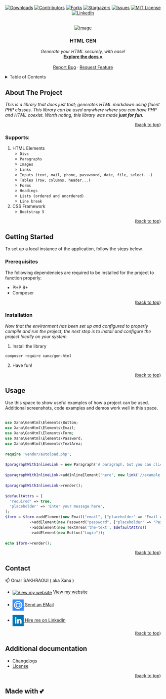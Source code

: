 <div id="top"></div>

<!-- PROJECT SHIELDS -->
<!-- https://www.markdownguide.org/basic-syntax/#reference-style-links-->
<div align="center">

[![Downloads][composer-shield]][composer-url]
[![Contributors][contributors-shield]][contributors-url]
[![Forks][forks-shield]][forks-url]
[![Stargazers][stars-shield]][stars-url]
[![Issues][issues-shield]][issues-url]
[![MIT License][license-shield]][license-url]
[![LinkedIn][linkedin-shield]][linkedin-url]

</div>

<!-- PROJECT LOGO -->
<br />
<!-- UPDATE -->
<div align="center">
  <a href="https://github.com/omediadon/HTML-Gen">
    <img width="140" alt="image" src="https://www.svgrepo.com/show/530444/availability.svg">
  </a>

<h3 align="center">HTML GEN</h3>

  <p align="center">
  <!-- UPDATE -->
    <i>Generate your HTML securely, with ease!</i>
    <br />
    <a href="https://github.com/omediadon/HTML-Gen"><strong>Explore the docs »</strong></a>
    <br />
    <br />
    <a href="https://github.com/omediadon/HTML-Gen/issues">Report Bug</a>
    ·
    <a href="https://github.com/omediadon/HTML-Gen/issues">Request Feature</a>
  </p>
</div>


<!-- TABLE OF CONTENTS -->
<details>
<summary>Table of Contents</summary>

- [About The Project](#about-the-project)
    - [Supports](#supports)
- [Getting Started](#getting-started)
    - [Prerequisites](#prerequisites)
    - [Installation](#installation)
- [Usage](#usage)
- [Contact](#contact)
- [Additional documentation](#additional-documentation)

</details>


<!-- ABOUT THE PROJECT -->
## About The Project
<!-- UPDATE -->


_This is a library that does just that; generates HTML markdown using fluent PHP classes. This library can be used anywhere where you can have PHP and HTML  coexist. Worth noting, this library was made ***just for fun***._

<p align="right">(<a href="#top">back to top</a>)</p>

<div id="supports"></div>

### Supports:
1. HTML Elements
    * `Divs`
    * `Paragraphs`
    * `Images`
    * `Links`
    * `Inputs (text, mail, phone, passwoord, date, file, select...)`
    * `Tables (row, columns, header...)`
    * `Forms`
    * `Headings`
    * `Lists (ordered and unordered)`
    * `Line break`
2. CSS Framework
    * `Bootstrap 5`

<p align="right">(<a href="#top">back to top</a>)</p>

<!-- GETTING STARTED -->
## Getting Started

To set up a local instance of the application, follow the steps below.

### Prerequisites
<!-- UPDATE -->
The following dependencies are required to be installed for the project to function properly:
* PHP 8+
* Composer

<p align="right">(<a href="#top">back to top</a>)</p>

### Installation

_Now that the environment has been set up and configured to properly compile and run the project, the next step is to install and configure the project locally on your system._
<!-- UPDATE -->
1. Install the library
  ```sh
  composer require xana/gen-html
  ```
2. Have fun!

<p align="right">(<a href="#top">back to top</a>)</p>


<!-- USAGE EXAMPLES -->
## Usage
<!-- UPDATE -->
Use this space to show useful examples of how a project can be used. Additional screenshots, code examples and demos work well in this space.


  ```php
    
use Xana\GenHtml\Elements\Button;  
use Xana\GenHtml\Elements\Email;  
use Xana\GenHtml\Elements\Form;  
use Xana\GenHtml\Elements\Password;  
use Xana\GenHtml\Elements\TextArea;  
  
require 'vendor/autoload.php';
  
$paragraphWithInlineLink = new Paragraph('A paragraph, but you can click {here} to visit example.com');

$paragraphWithInlineLink->addInlineElement('here', new link('//example.com', 'here'));
 
$paragraphWithInlineLink->render();
  
$defaultAttrs = [  
    "required" => true,  
    'placeholder' => 'Enter your message here',  
];
$form = $form->addElement(new Email("email", ["placeholder" => "Email Address", 'class'=>'bg-info'])->keepDefaultClasses())  
             ->addElement(new Password("password", ["placeholder" => "Password"]))  
             ->addElement(new TextArea('the-text', $defaultAttrs))  
             ->addElement(new Button("Login"));
               
 echo $form->render();
  ```    

<p align="right">(<a href="#top">back to top</a>)</p>

<!-- CONTACT -->
## Contact

<p>
📫 Omar SAKHRAOUI ( aka Xana ) 

- <a href="https://xanaserver.cloud">
  <img align="center" alt="View my website " width="36px" src="https://www.svgrepo.com/show/345376/website-site-health-medical-drug-pharmacy-web.svg" /> View my website
</a>

- <a href="mailto:webmaster@xanaserver.cloud">
  <img align="center" alt="Send an EMail" width="36px" src="https://raw.githubusercontent.com/edent/SuperTinyIcons/master/images/svg/mail.svg" /> Send an EMail
</a>

- <a href="https://www.linkedin.com/in/omar-sakhraoui/">
  <img align="center" alt="My LinkedIn" width="36px" src="https://raw.githubusercontent.com/edent/SuperTinyIcons/master/images/svg/linkedin.svg" /> Hire me on LinkedIn
</a>

</p>

<p align="right">(<a href="#top">back to top</a>)</p>


## Additional documentation

- [Changelogs](/CHANGELOG.md)
- [License](/LICENSE)

<p align="right">(<a href="#top">back to top</a>)</p>

## Made with 💕

<!-- MARKDOWN LINKS & IMAGES -->
[composer-shield]: https://img.shields.io/packagist/dt/xana/gen-html.svg?style=for-the-badge
[composer-url]: https://packagist.org/packages/xana/gen-html
[contributors-shield]: https://img.shields.io/github/contributors/omediadon/HTML-Gen.svg?style=for-the-badge
[contributors-url]: https://github.com/omediadon/HTML-Gen/graphs/contributors
[forks-shield]: https://img.shields.io/github/forks/omediadon/HTML-Gen.svg?style=for-the-badge
[forks-url]: https://github.com/omediadon/HTML-Gen/network/members
[stars-shield]: https://img.shields.io/github/stars/omediadon/HTML-Gen.svg?style=for-the-badge
[stars-url]: https://github.com/omediadon/HTML-Gen/stargazers
[issues-shield]: https://img.shields.io/github/issues/omediadon/HTML-Gen.svg?style=for-the-badge
[issues-url]: https://github.com/omediadon/HTML-Gen/issues
[license-shield]: https://img.shields.io/github/license/omediadon/HTML-Gen.svg?style=for-the-badge
[license-url]: https://github.com/omediadon/HTML-Gen/blob/master/LICENSE
[linkedin-shield]: https://img.shields.io/badge/-LinkedIn-black.svg?style=for-the-badge&logo=linkedin&colorB=555
[linkedin-url]: https://www.linkedin.com/in/omar-sakhraoui
